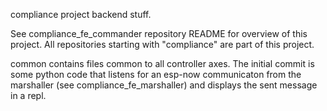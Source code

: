 compliance project backend stuff.

See compliance_fe_commander repository README for
overview of this project. All repositories starting
with "compliance" are part of this project.

common contains files common to all controller axes.
The initial commit is some python code that listens for
an esp-now communicaton from the marshaller (see
compliance_fe_marshaller) and displays the sent message
in a repl.

